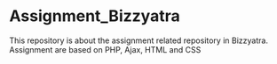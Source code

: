 # Assignment_Bizzyatra
This repository is about the assignment related repository in Bizzyatra.
<br>
Assignment are based on PHP, Ajax, HTML and CSS
 
